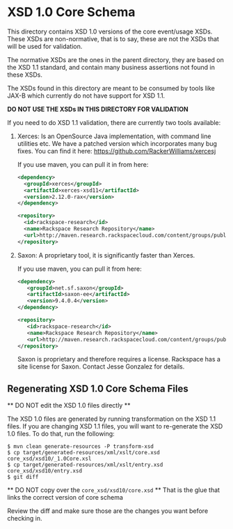 # XSD 1.0 Core Schema

This directory contains XSD 1.0 versions of the core event/usage
XSDs. These XSDs are non-normative, that is to say, these are not the
XSDs that will be used for validation.

The normative XSDs are the ones in the parent directory, they are
based on the XSD 1.1 standard, and contain many business assertions
not found in these XSDs.

The XSDs found in this directory are meant to be consumed by tools
like JAX-B which currently do not have support for XSD 1.1.

**DO NOT USE THE XSDs IN THIS DIRECTORY FOR VALIDATION**

If you need to do XSD 1.1 validation, there are currently two tools
available:

1. Xerces: Is an OpenSource Java implementation, with command line
   utilities etc. We have a patched version which incorporates many bug
   fixes.  You can find it here:
   https://github.com/RackerWilliams/xercesj

   If you use maven, you can pull it in from here:

   ```xml
   <dependency>
     <groupId>xerces</groupId>
     <artifactId>xerces-xsd11</artifactId>
     <version>2.12.0-rax</version>
   </dependency>
   ```

   ```xml
   <repository>
     <id>rackspace-research</id>
     <name>Rackspace Research Repository</name>
     <url>http://maven.research.rackspacecloud.com/content/groups/public/</url>
   </repository>
   ```

2. Saxon: A proprietary tool, it is significantly faster than Xerces.

   If you use maven, you can pull it from here:

   ```xml
   <dependency>
      <groupId>net.sf.saxon</groupId>
      <artifactId>saxon-ee</artifactId>
      <version>9.4.0.4</version>
   </dependency>
   ```

   ```xml
   <repository>
      <id>rackspace-research</id>
      <name>Rackspace Research Repository</name>
      <url>http://maven.research.rackspacecloud.com/content/groups/public/</url>
   </repository>
   ```

   Saxon is proprietary and therefore requires a license. Rackspace
   has a site license for Saxon. Contact Jesse Gonzalez for details.

## Regenerating XSD 1.0 Core Schema Files

** DO NOT edit the XSD 1.0 files directly **

The XSD 1.0 files are generated by running transformation on the 
XSD 1.1 files. If you are changing XSD 1.1 files, you will want
to re-generate the XSD 1.0 files. To do that, run the following:

```
$ mvn clean generate-resources -P transform-xsd
$ cp target/generated-resources/xml/xslt/core.xsd core_xsd/xsd10/_1.0Core.xsl
$ cp target/generated-resources/xml/xslt/entry.xsd core_xsd/xsd10/entry.xsd
$ git diff 
```

** DO NOT copy over the ```core_xsd/xsd10/core.xsd``` **
That is the glue that links the correct version of core schema

Review the diff and make sure those are the changes you want before checking in.
